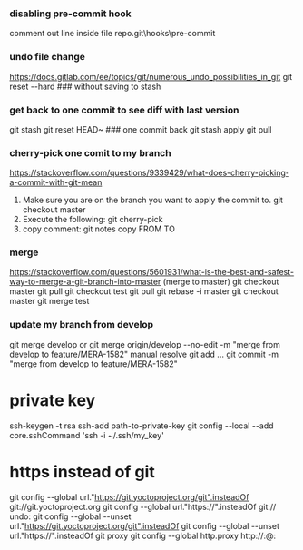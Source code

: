 ### disabling pre-commit hook
comment out line inside file repo\.git\hooks\pre-commit


### undo file change
https://docs.gitlab.com/ee/topics/git/numerous_undo_possibilities_in_git
git reset --hard   ### without saving to stash


### get back to one commit to see diff with last version
git stash
git reset HEAD~  ### one commit back
git stash apply
git pull


### cherry-pick one comit to my branch
https://stackoverflow.com/questions/9339429/what-does-cherry-picking-a-commit-with-git-mean
1) Make sure you are on the branch you want to apply the commit to.
 git checkout master
2) Execute the following:
 git cherry-pick <commit-hash>
3) copy comment:
 git notes copy FROM TO



### merge
https://stackoverflow.com/questions/5601931/what-is-the-best-and-safest-way-to-merge-a-git-branch-into-master
(merge to master)
git checkout master
git pull
git checkout test
git pull
git rebase -i master
git checkout master
git merge test

### update my branch from develop
git merge develop
or
git merge origin/develop --no-edit -m "merge from develop to feature/MERA-1582"
manual resolve
git add ...
git commit -m "merge from develop to feature/MERA-1582"


# private key
 ssh-keygen -t rsa
 ssh-add path-to-private-key
 git config --local --add core.sshCommand 'ssh -i ~/.ssh/my_key'


# https instead of git
 git config --global url."https://git.yoctoproject.org/git".insteadOf git://git.yoctoproject.org
 git config --global url."https://".insteadOf git://
 undo:
 git config --global --unset url."https://git.yoctoproject.org/git".insteadOf
 git config --global --unset url."https://".insteadOf
 git proxy
 git config --global http.proxy http://<username>:<password>@<proxy-server-url>:<port>


